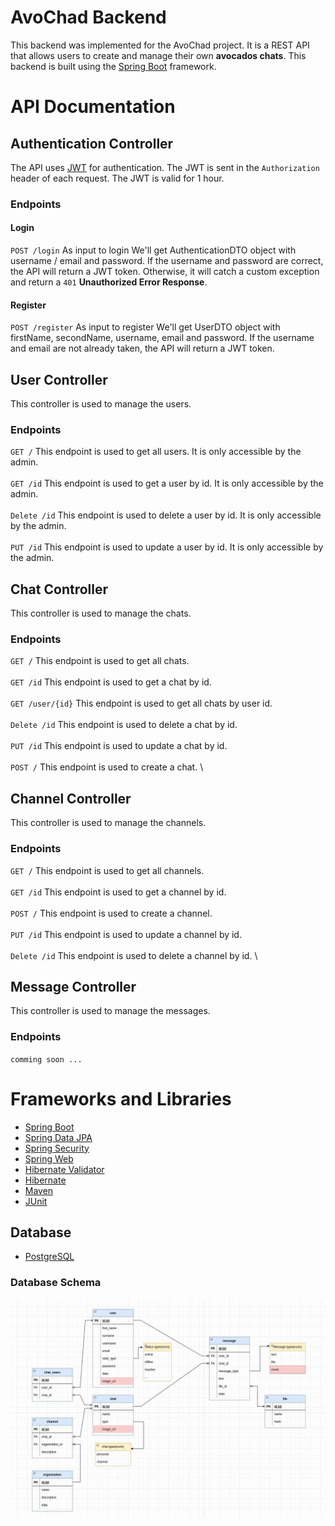 # AvoChad Backend
This backend was implemented for the AvoChad project. It is a REST API that allows users to create and manage their own __avocados chats__.
This backend is built using the [Spring Boot](https://spring.io/projects/spring-boot) framework.

# API Documentation

## Authentication Controller
The API uses [JWT](https://jwt.io/) for authentication. The JWT is sent in the `Authorization` header of each request. The JWT is valid for 1 hour.

### Endpoints

#### Login
`POST /login`
As input to login We'll get AuthenticationDTO object with username / email and password. If the username and password are correct, the API will return a JWT token.
Otherwise, it will catch a custom exception and return a `401` **Unauthorized Error Response**.

#### Register
`POST /register`
As input to register We'll get UserDTO object with firstName, secondName, username, email and password. If the username and email are not already taken, the API will return a JWT token.

## User Controller
This controller is used to manage the users.

### Endpoints
`GET /`
This endpoint is used to get all users. It is only accessible by the admin.\
\
`GET /id`
This endpoint is used to get a user by id. It is only accessible by the admin.\
\
`Delete /id` This endpoint is used to delete a user by id. It is only accessible by the admin.  
\
`PUT /id` This endpoint is used to update a user by id. It is only accessible by the admin. 

## Chat Controller
This controller is used to manage the chats.

### Endpoints
`GET /`
This endpoint is used to get all chats.\
\
`GET /id`
This endpoint is used to get a chat by id. \
\
`GET /user/{id}` This endpoint is used to get all chats by user id. \
\
`Delete /id` This endpoint is used to delete a chat by id. \
\
`PUT /id` This endpoint is used to update a chat by id. \
\
`POST /` This endpoint is used to create a chat. \

## Channel Controller
This controller is used to manage the channels.

### Endpoints
`GET /` This endpoint is used to get all channels. \
\
`GET /id` This endpoint is used to get a channel by id. \
\
`POST /` This endpoint is used to create a channel. \
\
`PUT /id` This endpoint is used to update a channel by id. \
\
`Delete /id` This endpoint is used to delete a channel by id. \

## Message Controller
This controller is used to manage the messages.
### Endpoints
`comming soon ...`


# Frameworks and Libraries
- [Spring Boot](https://spring.io/projects/spring-boot)
- [Spring Data JPA](https://spring.io/projects/spring-data-jpa)
- [Spring Security](https://spring.io/projects/spring-security)
- [Spring Web](https://spring.io/projects/spring-framework)
- [Hibernate Validator](https://hibernate.org/validator/)
- [Hibernate](https://hibernate.org/)
- [Maven](https://maven.apache.org/)
- [JUnit](https://junit.org/junit5/)


## Database
- [PostgreSQL](https://www.postgresql.org/)

### Database Schema
![Database Schema](./db-schema.jpg)

